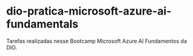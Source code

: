 # dio-pratica-microsoft-azure-ai-fundamentals
Tarefas realizadas nesse Bootcamp Microsoft Azure AI Fundamentos da DIO.
